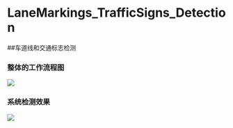 # LaneMarkings_TrafficSigns_Detection
##车道线和交通标志检测
### 整体的工作流程图
![](https://i.imgur.com/PMp39Ww.png)
### 系统检测效果
![](https://i.imgur.com/1HeADT5.jpg)
